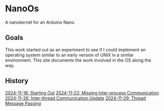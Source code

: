 # NanoOs

A nanokernel for an Arduino Nano.

## Goals

This work started out as an experiment to see if I could implement an operating system similar to an early version of UNIX in a similar environment.  This site documents the work involved in the OS along the way.

## History

[2024-11-18: Starting Out](2024-11-18_Starting-Out.md)
[2024-11-22: Missing Inter-process Communication](2024-11-22_Missing-Inter-process-Communication.md)
[2024-11-26: Inter-thread Communication Update](2024-11-26_Inter-thread-Communication-Update.md)
[2024-11-29: Thread Message Passing](2024-11-29_Thread-Message-Passing.md)

